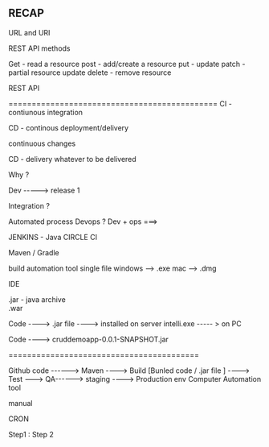 ## RECAP 

URL and URI


REST API methods 

Get    - read a resource 
post   - add/create a resource
put    - update
patch  - partial resource update 
delete - remove resource 

REST API 

============================================= 
CI - contiunous integration 
 
CD  - continous deployment/delivery  


continuous changes

CD - delivery whatever to be delivered


Why ? 

Dev -----> release 1 

Integration ? 

Automated process
Devops ?  Dev + ops  ===> 


JENKINS - Java 
CIRCLE CI 


Maven / Gradle 

build automation tool 
single file 
windows --> .exe mac --> .dmg

IDE



.jar - java archive  
.war


Code  ----> .jar file ----> installed on server
intelli.exe ----- > on PC


Code  ----> cruddemoapp-0.0.1-SNAPSHOT.jar


=========================================


Github code  ------> Maven ----> Build [Bunled code / .jar file ] ----> Test  ---> QA------> staging ----> Production env
                                                                        Computer 
Automation tool 





manual 



CRON 


Step1 : Step 2 





